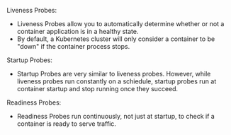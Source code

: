 Liveness Probes:
- Liveness Probes allow you to automatically determine whether or not a container application is in a healthy state.
- By default, a Kubernetes cluster will only consider a container to be "down" if the container process stops.

Startup Probes:
- Startup Probes are very similar to liveness probes. However, while liveness probes run constantly on a schiedule, startup probes run at container startup and stop running once they succeed.

Readiness Probes:
- Readiness Probes run continuously, not just at startup, to check if a container is ready to serve traffic.
